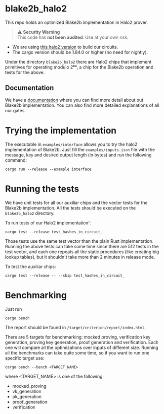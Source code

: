 # blake2b_halo2
This repo holds an optimized Blake2b implementation in Halo2 prover.
> ⚠️ **Security Warning**  
> This code has **not been audited**. Use at your own risk.  


* We are using [this halo2 version](https://github.com/midnightntwrk/midnight-zk) to build our circuits.
* The cargo version should be 1.84.0 or higher (no need for nightly).

 Under the directory ```blake2b_halo2```  there are Halo2 chips that implement primitives for operating modulo 2⁶⁴, a chip for the Blake2b operation and tests for the above.

## Documentation

We have a [documentation](https://hackmd.io/@BjOWve_hTxGZidE1ii0HJg/HkVu20JFkx) where you can find more detail about 
out Blake2b implementation. You can also find more detailed explanations of all our gates.


# Trying the implementation
The executable in ```examples/interface``` allows you to try the halo2 implementation of Blake2b.
Just fill the ```examples/inputs.json``` file with the message, key and desired output length (in bytes) and run the following command:

```cargo run --release --example interface```

# Running the tests

We have unit tests for all our auxiliar chips and the vector tests for the Blake2b implementation. All the tests should be executed on the ```blake2b_halo2``` directory.

To run tests of our Halo2 implementation':

```cargo test --release test_hashes_in_circuit_```

Those tests use the same test vector than the plain Rust implementation. Running the above tests can take some time since there are 512 tests in the test vector, and each one repeats all the static procedures (like creating big lookup tables), but it shouldn't take more than 2 minutes in release mode.

To test the auxiliar chips:

```cargo test --release -- --skip test_hashes_in_circuit_```

# Benchmarking
Just run

```cargo bench```

The report should be found in ```/target/criterion/report/index.html```. 

There are 5 targets for benchmarking: mocked proving, verification key generation, proving key generation, proof generation and verification. Each one will compare all the optimizations over inputs of different size. Running all the benchmarks can take quite some time, so if you want to run one specific target use:

```cargo bench --bench <TARGET_NAME>```

where <TARGET_NAME> is one of the following:
* mocked_proving
* vk_generation
* pk_generation
* proof_generation
* verification